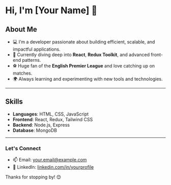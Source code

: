 # Hi, I'm [Your Name] 👋  

## About Me  

- 💻 I’m a developer passionate about building efficient, scalable, and impactful applications.  
- 🌱 Currently diving deep into **React**, **Redux Toolkit**, and advanced front-end patterns.  
- ⚽ Huge fan of the **English Premier League** and love catching up on matches.  
- 🌍 Always learning and experimenting with new tools and technologies.  

---

## Skills  

- **Languages**: HTML, CSS, JavaScript  
- **Frontend**: React, Redux, Tailwind CSS  
- **Backend**: Node.js, Express  
- **Database**: MongoDB  

---

### Let's Connect  

- 📫 Email: [your.email@example.com](mailto:your.email@example.com)  
- 💼 LinkedIn: [linkedin.com/in/yourprofile](https://linkedin.com/in/yourprofile)  

Thanks for stopping by! 😊  
 


